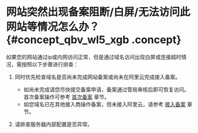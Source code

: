 # 网站突然出现备案阻断/白屏/无法访问此网站等情况怎么办？ {#concept_qbv_wl5_xgb .concept}

如果您的网站通过ip或内网访问正常，但是通过域名访问出现白屏或连接超时情况，需按照以下步骤进行排查：

1.  同时优先检查域名是否尚未完成网站备案或尚未在阿里云完成接入备案。

    -   如尚未完成请您尽快提交备案申请，备案通过管局审核后即可恢复访问。首次备案操作可参考 [首次备案](../../../../../cn.zh-CN/备案流程/首次备案.md#) 章节。
    -   如您域名已在其他接入商操作备案，但未接入阿里云，请参考 [接入备案](../../../../../cn.zh-CN/备案流程/接入备案.md#) 章节。
2.  请排查服务器内部配置是否异常。

